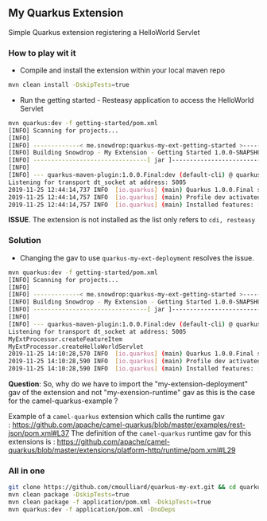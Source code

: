 ## My Quarkus Extension

Simple Quarkus extension registering a HelloWorld Servlet

### How to play wit it

- Compile and install the extension within your local maven repo
```bash
mvn clean install -DskipTests=true
```

- Run the getting started - Resteasy application to access the HelloWorld Servlet
```bash
mvn quarkus:dev -f getting-started/pom.xml
[INFO] Scanning for projects...
[INFO] 
[INFO] -------------< me.snowdrop:quarkus-my-ext-getting-started >-------------
[INFO] Building Snowdrop - My Extension - Getting Started 1.0.0-SNAPSHOT
[INFO] --------------------------------[ jar ]---------------------------------
[INFO] 
[INFO] --- quarkus-maven-plugin:1.0.0.Final:dev (default-cli) @ quarkus-my-ext-getting-started ---
Listening for transport dt_socket at address: 5005
2019-11-25 12:44:14,737 INFO  [io.quarkus] (main) Quarkus 1.0.0.Final started in 1.476s. Listening on: http://0.0.0.0:8080
2019-11-25 12:44:14,757 INFO  [io.quarkus] (main) Profile dev activated. Live Coding activated.
2019-11-25 12:44:14,757 INFO  [io.quarkus] (main) Installed features: [cdi, resteasy]
```

**ISSUE**. The extension is not installed as the list only refers to `cdi, resteasy`

### Solution

- Changing the gav to use `quarkus-my-ext-deployment` resolves the issue.
```bash
mvn quarkus:dev -f getting-started/pom.xml                                         
[INFO] Scanning for projects...
[INFO] 
[INFO] -------------< me.snowdrop:quarkus-my-ext-getting-started >-------------
[INFO] Building Snowdrop - My Extension - Getting Started 1.0.0-SNAPSHOT
[INFO] --------------------------------[ jar ]---------------------------------
[INFO] 
[INFO] --- quarkus-maven-plugin:1.0.0.Final:dev (default-cli) @ quarkus-my-ext-getting-started ---
Listening for transport dt_socket at address: 5005
MyExtProcessor.createFeatureItem
MyExtProcessor.createHelloWorldServlet
2019-11-25 14:10:28,570 INFO  [io.quarkus] (main) Quarkus 1.0.0.Final started in 1.175s. Listening on: http://0.0.0.0:8080
2019-11-25 14:10:28,590 INFO  [io.quarkus] (main) Profile dev activated. Live Coding activated.
2019-11-25 14:10:28,590 INFO  [io.quarkus] (main) Installed features: [cdi, my-ext, resteasy]
```

**Question**: So, why do we have to import the "my-extension-deployment" gav of the extension and not "my-exension-runtime" gav as this is the case for the camel-quarkus-example ?

Example of a `camel-quarkus` extension which calls the runtime gav : https://github.com/apache/camel-quarkus/blob/master/examples/rest-json/pom.xml#L37
The definition of the `camel-quarkus` runtime gav for this extensions is : https://github.com/apache/camel-quarkus/blob/master/extensions/platform-http/runtime/pom.xml#L29

### All in one
```bash
git clone https://github.com/cmoulliard/quarkus-my-ext.git && cd quarkus-my-ext
mvn clean package -DskipTests=true
mvn clean package -f application/pom.xml -DskipTests=true
mvn quarkus:dev -f application/pom.xml -DnoDeps
```